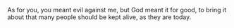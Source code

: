 As for you, you meant evil against me, but God meant it for good, to bring it about that many people should be kept alive, as they are today.
